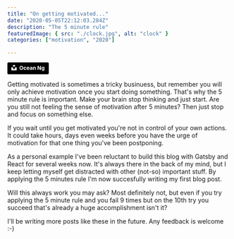 ```yaml
---
title: "On getting motivated..."
date: "2020-05-05T22:12:03.284Z"
description: "The 5 minute rule"
featuredImage: { src: "./clock.jpg", alt: "clock" }
categories: ["motivation", "2020"]

---
```


<a style="background-color:black;color:white;text-decoration:none;padding:4px 6px;font-family:-apple-system, BlinkMacSystemFont, &quot;San Francisco&quot;, &quot;Helvetica Neue&quot;, Helvetica, Ubuntu, Roboto, Noto, &quot;Segoe UI&quot;, Arial, sans-serif;font-size:12px;font-weight:bold;line-height:1.2;display:inline-block;border-radius:3px" href="https://unsplash.com/@oceanng?utm_medium=referral&amp;utm_campaign=photographer-credit&amp;utm_content=creditBadge" target="_blank" rel="noopener noreferrer" title="Download free do whatever you want high-resolution photos from Ocean Ng"><span style="display:inline-block;padding:2px 3px"><svg xmlns="http://www.w3.org/2000/svg" style="height:12px;width:auto;position:relative;vertical-align:middle;top:-2px;fill:white" viewBox="0 0 32 32"><title>unsplash-logo</title><path d="M10 9V0h12v9H10zm12 5h10v18H0V14h10v9h12v-9z"></path></svg></span><span style="display:inline-block;padding:2px 3px">Ocean Ng</span></a>

Getting motivated is sometimes a tricky businuess, but remember you will only achieve motivation once you start doing something.
That's why the 5 minute rule is important. Make your brain stop thinking and just start. Are you still not feeling the sense of motivation after 5 minutes? Then just stop and focus on something else. 

If you wait until you get motivated you're not in control of your own actions. It could take hours, days even weeks before you have the urge of motivation for that one thing you've been postponing.

As a personal example I've been reluctant to build this blog with Gatsby and React for several weeks now. It's always there in the back of my mind, but I keep letting myself get distracted with other (not-so) important stuff. By applying the 5 minutes rule I'm now succesfully writing my first blog post. 

Will this always work you may ask? Most definitely not, but even if you try applying the 5 minute rule and you fail 9 times but on the 10th try you succeed that's already a huge accomplishment isn't it?

I'll be writing more posts like these in the future. Any feedback is welcome :-)
